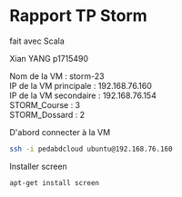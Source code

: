 # Rapport TP Storm
fait avec Scala  
  
Xian YANG p1715490  
  
Nom de la VM : storm-23   
IP de la VM principale : 192.168.76.160  
IP de la VM secondaire : 192.168.76.154  
STORM_Course : 3  
STORM_Dossard : 2  
  
D'abord connecter à la VM  
```bash
ssh -i pedabdcloud ubuntu@192.168.76.160
```
Installer screen
```bash
apt-get install screen
```



